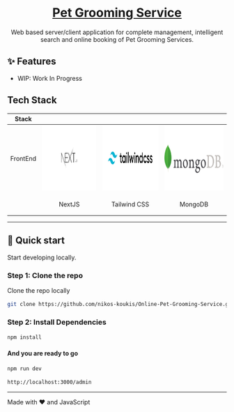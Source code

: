<p align="center">
  <a href="#">
    <h1 align="center">Pet Grooming Service</h1>
  </a>
</p>
<p align="center">Web based server/client application for complete management, intelligent search and online booking of Pet Grooming Services.</p>

## ✨ Features

-   WIP: Work In Progress

## Tech Stack

| Stack       |  |  |  |
| ----------- | ----------- | ----------- | ----------- |
| FrontEnd      | <img src="./public/assets/mdImages/nextjs.png" width="300" height="150">       | <img src="./public/assets/mdImages/tailwind.jpg" width="300" height="150">       | <img src="./public/assets/mdImages/mongodb.jpg" width="300" height="150">       |
|    | <p align="center">NextJS</p> | <p align="center">Tailwind CSS</p> | <p align="center">MongoDB</p> |
---

## :rocket: Quick start

Start developing locally.

### Step 1: Clone the repo

Clone the repo locally

```sh
git clone https://github.com/nikos-koukis/Online-Pet-Grooming-Service.git
```

### Step 2: Install Dependencies

```sh
npm install
```

#### And you are ready to go

```sh
npm run dev
```

```sh
http://localhost:3000/admin
```

---
Made with :heart: and JavaScript 